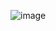 ![image](https://github.com/pranjallk1995/Linear-Algebra/assets/22261236/971fbffc-2dec-4795-a657-33ea28e32e71)
